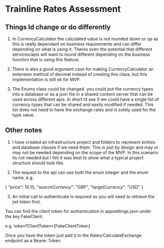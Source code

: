 # Trainline Rates Assessment

## Things Id change or do differently

1. In CurrencyCalculator the calculated value is not rounded down or up as this is really dependant on business requirements and can differ depending on what is using it.
Theres even the potential that different services/apis will want to round different depending on the business function that is using this feature.

2. There is also a good argument case for making CurrencyCalculator an extension method of decimal instead of creating this class, but this implementation is still ok for MVP.

3. The Enums class could be changed. you could put the currency types into a database or as a json file in a shared content server that can be used across different apis.
In short Id see if we could have a single list of currency types that can be shared and easily modified if needed. This list does not need to have the exchange rates and is solely used for the type value.

## Other notes

1. I have created an infrastructure project and folders to represent entites and database classes if we need them. This is just by design and may or may not be needed depending on the scope of the MVP.
In this scenario its not needed but I felt it was best to show what a typical project structure should look like.

2. The request to the api can use both the enum integer and the enum name, e.g. 

{
  "price": 10.10,
  "sourceCurrency": "GBP",
  "targetCurrency": "USD"
}

3. An initial call to authenticate is required so you will need to retrieve the jwt token first.

You can find the client token for authentication in appsettings.json under the key FakeClient.

e.g. token?ClientToken=[FakeClientToken]

Once you have the token just add it to the Rates/CalculateExchange endpoint as a Bearer Token.